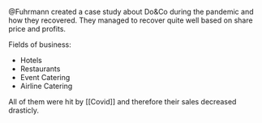 
@Fuhrmann created a case study about Do&Co during the pandemic and how they recovered. They managed to recover quite well based on share price and profits.

Fields of business:
- Hotels
- Restaurants
- Event Catering
- Airline Catering

All of them were hit by [[Covid]] and therefore their sales decreased drasticly.

